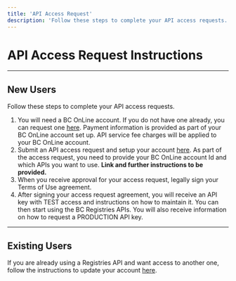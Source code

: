 ```yaml
---
title: 'API Access Request'
description: 'Follow these steps to complete your API access requests.'
---
```


# API Access Request Instructions

---

## New Users

Follow these steps to complete your API access requests.

1. You will need a BC OnLine account. If you do not have one already, you can request one <a href="https://apps.bconline.gov.bc.ca/AccountSetup/index.jsp?mode=new" target="_blank">here</a>. Payment information is provided as part of your BC OnLine account set up. API service fee charges will be applied to your BC OnLine account.
2. Submit an API access request and setup your account <a href="https://www.bcregistry.ca/business/auth/setup-account" target="_blank">here</a>. As part of the access request, you need to provide your BC OnLine account Id and which APIs you want to use. **Link and further instructions to be provided.**
3. When you receive approval for your access request, legally sign your Terms of Use agreement.
4. After signing your access request agreement, you will receive an API key with TEST access and instructions on how to maintain it. You can then start using the BC Registries APIs. You will also receive information on how to request a PRODUCTION API key.

---

## Existing Users

If you are already using a Registries API and want access to another one, follow the instructions to update your account <a href="https://www.bcregistry.ca/business/auth/setup-account" target="_blank">here</a>.
